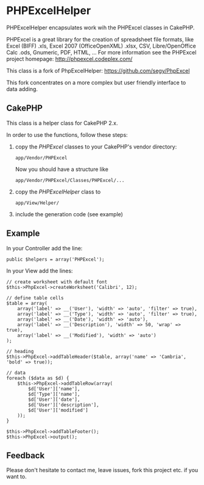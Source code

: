 # PHPExcelHelper

PHPExcelHelper encapsulates work wih the PHPExcel classes in CakePHP.

PHPExcel is a great library for the creation of spreadsheet file formats, like Excel (BIFF) .xls, Excel 2007 (OfficeOpenXML) .xlsx, CSV, Libre/OpenOffice Calc .ods, Gnumeric, PDF, HTML, ...
For more information see the PHPExcel project homepage: http://phpexcel.codeplex.com/

This class is a fork of PhpExcelHelper: <https://github.com/segy/PhpExcel>

This fork concentrates on a more complex but user friendly interface to data adding.

## CakePHP

This class is a helper class for CakePHP 2.x.

In order to use the functions, follow these steps:

1. copy the *PHPExcel* classes to your CakePHP's vendor directory:

	`app/Vendor/PHPExcel`

	Now you should have a structure like

	`app/Vendor/PHPExcel/Classes/PHPExcel/...`
2. copy the *PHPExcelHelper* class to

	`app/View/Helper/`
3. include the generation code (see example)

## Example

In your Controller add the line:

	public $helpers = array('PHPExcel');

In your View add the lines:

	// create worksheet with default font
	$this->PhpExcel->createWorksheet('Calibri', 12);

	// define table cells
	$table = array(
		array('label' => __('User'), 'width' => 'auto', 'filter' => true),
		array('label' => __('Type'), 'width' => 'auto', 'filter' => true),
		array('label' => __('Date'), 'width' => 'auto'),
		array('label' => __('Description'), 'width' => 50, 'wrap' => true),
		array('label' => __('Modified'), 'width' => 'auto')
	);

	// heading
	$this->PhpExcel->addTableHeader($table, array('name' => 'Cambria', 'bold' => true));

	// data
	foreach ($data as $d) {
		$this->PhpExcel->addTableRow(array(
			$d['User']['name'],
			$d['Type']['name'],
			$d['User']['date'],
			$d['User']['description'],
			$d['User']['modified']
		));
	}

	$this->PhpExcel->addTableFooter();
	$this->PhpExcel->output();

## Feedback

Please don't hesitate to contact me, leave issues, fork this project etc. if you want to.

